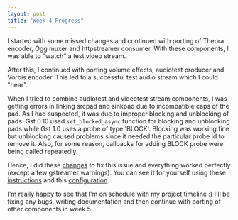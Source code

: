 ```yaml
---
layout: post
title: "Week 4 Progress"
---
```


I started with some missed changes and continued with porting of Theora encoder, Ogg muxer and httpstreamer consumer. With these components, I was able to "watch" a test video stream.

After this, I continued with porting volume effects, audiotest producer and Vorbis encoder. This led to a successful test audio stream which I could "hear".

When I tried to combine audiotest and videotest stream components, I was getting errors in linking srcpad and sinkpad due to incompatible caps of the pad. As I had suspected, it was due to improper blocking and unblocking of pads. Gst 0.10 used `set_blocked_async` function for blocking and unblocking pads while Gst 1.0 uses a probe of type 'BLOCK'. Blocking was working fine but unblocking caused problems since it needed the particular probe id to remove it. Also, for some reason, callbacks for adding BLOCK probe were being called repeatedly.

Hence, I did these [changes] to fix this issue and everything worked perfectly (except a few gstreamer warnings). You can see it for yourself using these [instructions] and this [configuration].

I'm really happy to see that I'm on schedule with my project timeline :) I'll be fixing any bugs, writing documentation and then continue with porting of other components in week 5.

[changes]: https://github.com/aps-sids/flumotion-orig/commit/6f1e924ff9412d4c01f9c454f4d271572f12e4e6
[instructions]: http://aps-sids.github.io/porting-flumotion/2014/06/06/run-a-test-stream/
[configuration]: https://github.com/aps-sids/flumotion-orig/blob/8223a46cacf0beb8889dcfe704343ed20ca5be7f/test_config.xml
